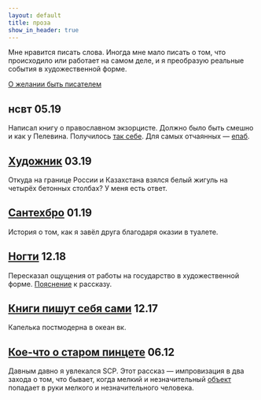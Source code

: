 ```yaml
---
layout: default
title: проза
show_in_header: true
---
```


Мне нравится писать слова. Иногда мне мало писать о том, что происходило или работает на самом деле, и я преобразую реальные события в художественной форме. 

[О желании быть писателем](https://vk.com/@trulden-hochu-kak-king)

## нсвт <span>05.19</span>

Написал книгу о православном экзорцисте. Должно было быть смешно и как у Пелевина. Получилось [так себе](https://vk.com/wall-177241047_95). Для самых отчаянных — [епаб](https://vk.com/doc5540006_503660634).

## [Художник](https://vk.com/@trulden-hudozhnik) <span>03.19</span>

Откуда на границе России и Казахстана взялся белый жигуль на четырёх бетонных столбах? У меня есть ответ. 

## [Сантехбро](https://vk.com/wall5540006_5454) <span>01.19</span>

История о том, как я завёл друга благодаря оказии в туалете.

## [Ногти](https://vk.com/@trulden-nogti) <span>12.18</span>

Пересказал ощущения от работы на государство в художественной форме. [Пояснение](https://vk.com/wall5540006_5331) к рассказу.

## [Книги пишут себя сами](https://vk.com/wall5540006_5127) <span>12.17</span>

Капелька постмодерна в океан вк.

## [Кое-что о старом пинцете](http://scpfoundation.net/smth-about-221) <span>06.12</span>

Давным давно я увлекался SCP. Этот рассказ — импровизация в два захода о том, что бывает, когда мелкий и незначительный [объект](http://scpfoundation.net/scp-221) попадает в руки мелкого и незначительного человека.

<!-- все вк-ссылки надо запилить страницами туточки -->